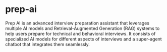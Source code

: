 # prep-ai
Prep AI is an advanced interview preparation assistant that leverages multiple AI models and Retrieval-Augmented Generation (RAG) systems to help users prepare for technical and behavioral interviews. It consists of specialized AI models for different aspects of interviews and a super-agent chatbot that integrates them seamlessly.
